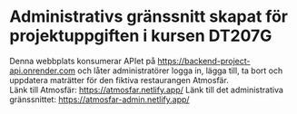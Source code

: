 <h1>Administrativs gränssnitt skapat för projektuppgiften i kursen DT207G</h1>

Denna webbplats konsumerar APIet på https://backend-project-api.onrender.com och låter administratörer logga in, lägga till, ta bort och uppdatera maträtter för den fiktiva restaurangen Atmosfär.
<br>
Länk till Atmosfär: https://atmosfar.netlify.app/
Länk till det administrativa gränssnittet: https://atmosfar-admin.netlify.app/
